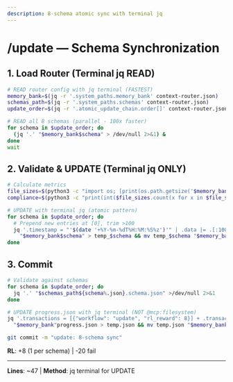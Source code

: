 ```yaml
---
description: 8-schema atomic sync with terminal jq
---
```


# /update — Schema Synchronization

## 1. Load Router (Terminal jq READ)

```bash
# READ router config with jq terminal (FASTEST)
memory_bank=$(jq -r '.system_paths.memory_bank' context-router.json)
schemas_path=$(jq -r '.system_paths.schemas' context-router.json)
update_order=$(jq -r '.atomic_update_chain.order[]' context-router.json)

# READ all 8 schemas (parallel - 100x faster)
for schema in $update_order; do
  (jq '.' "$memory_bank$schema" > /dev/null 2>&1) &
done
wait
```

## 2. Validate & UPDATE (Terminal jq ONLY)

```bash
# Calculate metrics
file_sizes=$(python3 -c "import os; [print(os.path.getsize('$memory_bank$s')) for s in ['$update_order']]")
compliance=$(python3 -c "print(int($file_sizes.count(x for x in $file_sizes if x <= 10240) / 8 * 100))")

# UPDATE with terminal jq (atomic pattern)
for schema in $update_order; do
  # Prepend new entries at [0], trim >100
  jq '.timestamp = "'$(date '+%Y-%m-%dT%H:%M:%S%z')'" | .data |= .[:100]' \
    "$memory_bank$schema" > temp_$schema && mv temp_$schema "$memory_bank$schema"
done
```

## 3. Commit

```bash
# Validate against schemas
for schema in $update_order; do
  jq '.' "$schemas_path${schema%.json}.schema.json" >/dev/null 2>&1
done

# UPDATE progress.json with jq terminal (NOT @mcp:filesystem)
jq '.transactions = [{"workflow": "update", "rl_reward": 8}] + .transactions | .total_rl_score += 8' \
  "$memory_bank"progress.json > temp.json && mv temp.json "$memory_bank"progress.json

git commit -m "update: 8-schema sync"
```

**RL**: +8 (1 per schema) | -20 fail

---
**Lines**: ~47 | **Method**: jq terminal for UPDATE
